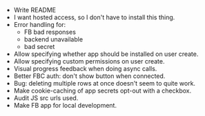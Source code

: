 * Write README
* I want hosted access, so I don't have to install this thing.
* Error handling for:
  - FB bad responses
  - backend unavailable
  - bad secret
* Allow specifying whether app should be installed on user create.
* Allow specifying custom permissions on user create.
* Visual progress feedback when doing async calls.
* Better FBC auth: don't show button when connected.
* Bug: deleting multiple rows at once doesn't seem to quite work.
* Make cookie-caching of app secrets opt-out with a checkbox.
* Audit JS src urls used.
* Make FB app for local development.